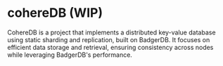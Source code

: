 # cohereDB (WIP)

CohereDB is a project that implements a distributed key-value database using static sharding and replication, built on BadgerDB. It focuses on efficient data storage and retrieval, ensuring consistency across nodes while leveraging BadgerDB's performance.
